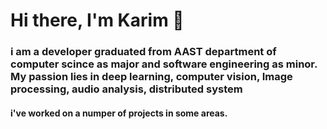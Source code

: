 # Hi there, I'm Karim 👋
### i am a developer graduated from AAST department of computer scince as major and software engineering as minor. My passion lies in deep learning, computer vision, Image processing, audio analysis, distributed system
#### i've worked on a numper of projects in some areas.
